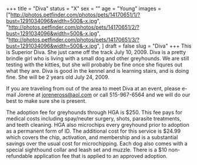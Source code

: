 +++
title = "Diva"
status = "X"
sex = ""
age = "Young"
images = ["http://photos.petfinder.com/photos/pets/14170651/1/?bust=1291034096&width=500&-x.jpg",
"http://photos.petfinder.com/photos/pets/14170651/2/?bust=1291034096&width=500&-x.jpg",
"http://photos.petfinder.com/photos/pets/14170651/3/?bust=1291034096&width=500&-x.jpg",
]
draft = false
slug = "Diva"
+++
This is Superior Diva.  She just came off the track July 10, 2009.  Diva is a pretty brindle girl who is living with a small dog and other greyhounds.  We are still testing with the kitties, but she will probably be fine once she fiqures out what they are.  Diva is good in the kennel and is learning stairs, and is doing fine.  She will be 2 years old July 24, 2009.


  If you are traveling from out of the area to meet Diva at an event, please e-mail Jorene at joreneross@aol.com or call 515-967-6564 and we will do our best to make sure she is present.

The adoption fee for greyhounds through HGA is $250. This fee pays for medical costs including spay/neuter surgery, shots, parasite treatments, and teeth cleaning.  HGA also microchips every greyhound prior to adoption as a permanent form of ID.  The additional cost for this service is $24.99 which covers the chip, activation, and membership and is a substantial savings over the usual cost for microchipping.  Each dog also comes with a special sighthound collar and leash set and muzzle. There is a $10 non-refundable application fee that is applied to an approved adoption.
